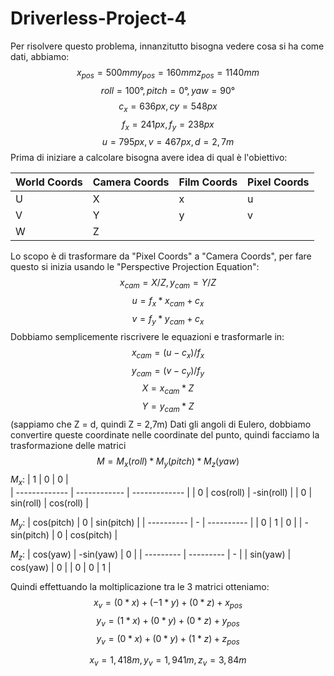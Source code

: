 # Driverless-Project-4
Per risolvere questo problema, innanzitutto bisogna vedere cosa si ha come dati, abbiamo:
$$x_{pos} = 500mm y_{pos} = 160mm z_{pos} = 1140mm$$
$$roll = 100°, pitch = 0°, yaw = 90°$$
$$c_x = 636 px, cy = 548 px$$
$$f_x = 241px, f_y = 238px$$
$$u = 795px, v = 467px, d = 2,7m$$
Prima di iniziare a calcolare bisogna avere idea di qual è l'obiettivo: <br>

| World Coords | Camera Coords | Film Coords | Pixel Coords |
| -------- | -------- | -------- | -------- |
| U | X | x | u |
| V | Y | y | v |
| W | Z |  |  |

Lo scopo è di trasformare da "Pixel Coords" a "Camera Coords", per fare questo si inizia usando le "Perspective Projection Equation":
$$x_{cam} = X/Z, y_{cam} = Y/Z$$
$$u = f_x * x_{cam} + c_x$$
$$v = f_y * y_{cam} + c_x$$
Dobbiamo semplicemente riscrivere le equazioni e trasformarle in:
$$x_{cam} = (u - c_x) / f_x$$
$$y_{cam} = (v - c_y) / f_y$$
$$X = x_{cam} * Z$$
$$Y = y_{cam} * Z$$
(sappiamo che Z = d, quindi Z = 2,7m)
Dati gli angoli di Eulero, dobbiamo convertire queste coordinate nelle coordinate del punto, quindi facciamo la trasformazione delle matrici
$$M = M_x(roll) * M_y(pitch) * M_z(yaw)$$
$M_x:$
| 1             | 0            | 0             |    
| ------------- | ------------ | ------------- |
| 0             | cos(roll)    | -sin(roll)    |
| 0             | sin(roll)    | cos(roll)     |

$M_y:$
| cos(pitch)  | 0 | sin(pitch) |
| ----------  | - | ---------- |
| 0           | 1 | 0          |
| -sin(pitch) | 0 | cos(pitch) |

$M_z:$
| cos(yaw)  | -sin(yaw) | 0 |
| --------- | --------- | - |
| sin(yaw)  | cos(yaw)  | 0 |
| 0         | 0         | 1 |

Quindi effettuando la moltiplicazione tra le 3 matrici otteniamo:
$$x_v = (0 * x) + (-1 * y) + (0 * z) + x_{pos}$$
$$y_v = (1 * x) + (0 * y) + (0 * z) + y_{pos}$$
$$y_v = (0 * x) + (0 * y) + (1 * z) + z_{pos}$$

$$x_v = 1,418m, y_v = 1,941m, z_v = 3,84m$$
